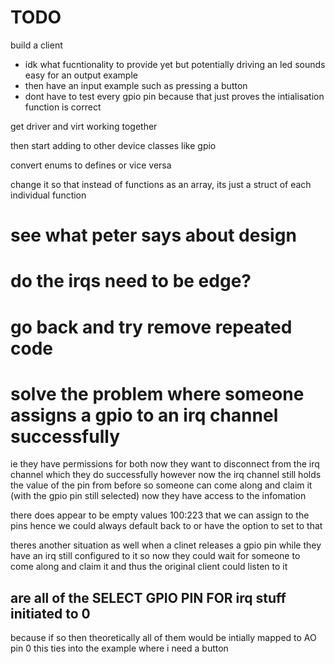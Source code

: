 # TODO

build a client
 - idk what fucntionality to provide yet but potentially driving an led sounds easy for an output example
 - then have an input example such as pressing a button
 - dont have to test every gpio pin because that just proves the intialisation function is correct

get driver and virt working together

then start adding to other device classes like gpio

convert enums to defines or vice versa

change it so that instead of functions as an array, its just a struct of each individual function

# see what peter says about design

# do the irqs need to be edge?

# go back and try remove repeated code

# solve the problem where someone assigns a gpio to an irq channel successfully
ie they have permissions for both
now they want to disconnect from the irq channel which they do successfully
however now the irq channel still holds the value of the pin from before
so someone can come along and claim it (with the gpio pin still selected)
now they have access to the infomation

there does appear to be empty values 100:223 that we can assign to the pins
hence we could always default back to or have the option to set to that

theres another situation as well when a clinet releases a gpio pin while they have an irq still configured to it
so now they could wait for someone to come along and claim it and thus the original client could
listen to it

## are all of the SELECT GPIO PIN FOR irq stuff initiated to 0
because if so then theoretically all of them would be intially mapped to AO pin 0
this ties into the example where i need a button